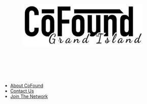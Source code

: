 <div style="text-align:center;padding-bottom:100px">
<a href="/">
<img src="_media/logo.png" style="width: 75%;">
</a>
</div>

- [About CoFound](about.md)
- [Contact Us](contact.md)
- [Join The Network](network.md)
